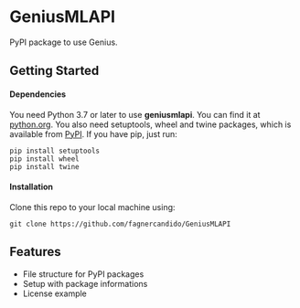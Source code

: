 # GeniusMLAPI
PyPI package to use Genius.
## Getting Started
#### Dependencies
You need Python 3.7 or later to use **geniusmlapi**. You can find it at [python.org](https://www.python.org/).
You also need setuptools, wheel and twine packages, which is available from [PyPI](https://pypi.org). If you have pip, just run:
```
pip install setuptools
pip install wheel
pip install twine
```
#### Installation
Clone this repo to your local machine using:
```
git clone https://github.com/fagnercandido/GeniusMLAPI
```
## Features
- File structure for PyPI packages
- Setup with package informations
- License example